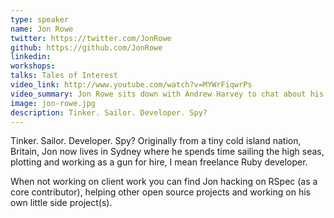 ```yaml
---
type: speaker
name: Jon Rowe
twitter: https://twitter.com/JonRowe
github: https://github.com/JonRowe
linkedin: 
workshops:
talks: Tales of Interest
video_link: http://www.youtube.com/watch?v=MYWrFiqwrPs
video_summary: Jon Rowe sits down with Andrew Harvey to chat about his upcoming workshop and talk at RubyConf AU. He talks about testing, from cargo-culting to really getting it and open source war stories.
image: jon-rowe.jpg
description: Tinker. Sailor. Developer. Spy?
---
```


Tinker. Sailor. Developer. Spy? Originally from a tiny cold island nation, Britain, Jon now lives in Sydney where he spends time sailing the high seas, plotting and working as a gun for hire, I mean freelance Ruby developer.

When not working on client work you can find Jon hacking on RSpec (as a core contributor), helping other open source projects and working on his own little side project(s).
